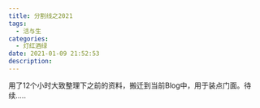 ```yaml
---
title: 分割线之2021
tags:
  - 活与生
categories:
  - 灯红酒绿
date: 2021-01-09 21:52:53
description:
---
```


  用了12个小时大致整理下之前的资料，搬迁到当前Blog中，用于装点门面。待续.....

 <!-- more -->

